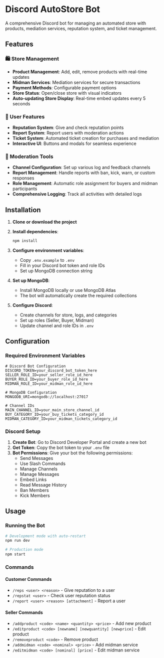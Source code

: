 # Discord AutoStore Bot

A comprehensive Discord bot for managing an automated store with products, mediation services, reputation system, and ticket management.

## Features

### 🛍️ Store Management
- **Product Management**: Add, edit, remove products with real-time updates
- **Midman Services**: Mediation services for secure transactions
- **Payment Methods**: Configurable payment options
- **Store Status**: Open/close store with visual indicators
- **Auto-updating Store Display**: Real-time embed updates every 5 seconds

### 👥 User Features
- **Reputation System**: Give and check reputation points
- **Report System**: Report users with moderation actions
- **Ticket System**: Automated ticket creation for purchases and mediation
- **Interactive UI**: Buttons and modals for seamless experience

### 🔧 Moderation Tools
- **Channel Configuration**: Set up various log and feedback channels
- **Report Management**: Handle reports with ban, kick, warn, or custom responses
- **Role Management**: Automatic role assignment for buyers and midman participants
- **Comprehensive Logging**: Track all activities with detailed logs

## Installation

1. **Clone or download the project**
2. **Install dependencies**:
   ```bash
   npm install
   ```

3. **Configure environment variables**:
   - Copy `.env.example` to `.env`
   - Fill in your Discord bot token and role IDs
   - Set up MongoDB connection string

4. **Set up MongoDB**:
   - Install MongoDB locally or use MongoDB Atlas
   - The bot will automatically create the required collections

5. **Configure Discord**:
   - Create channels for store, logs, and categories
   - Set up roles (Seller, Buyer, Midman)
   - Update channel and role IDs in `.env`

## Configuration

### Required Environment Variables

```env
# Discord Bot Configuration
DISCORD_TOKEN=your_discord_bot_token_here
SELLER_ROLE_ID=your_seller_role_id_here
BUYER_ROLE_ID=your_buyer_role_id_here
MIDMAN_ROLE_ID=your_midman_role_id_here

# MongoDB Configuration
MONGODB_URI=mongodb://localhost:27017

# Channel IDs
MAIN_CHANNEL_ID=your_main_store_channel_id
BUY_CATEGORY_ID=your_buy_tickets_category_id
MIDMAN_CATEGORY_ID=your_midman_tickets_category_id
```

### Discord Setup

1. **Create Bot**: Go to Discord Developer Portal and create a new bot
2. **Get Token**: Copy the bot token to your `.env` file
3. **Bot Permissions**: Give your bot the following permissions:
   - Send Messages
   - Use Slash Commands
   - Manage Channels
   - Manage Messages
   - Embed Links
   - Read Message History
   - Ban Members
   - Kick Members

## Usage

### Running the Bot

```bash
# Development mode with auto-restart
npm run dev

# Production mode
npm start
```

### Commands

#### Customer Commands
- `/reps <user> <reason>` - Give reputation to a user
- `/repstat <user>` - Check user reputation status  
- `/report <user> <reason> [attachment]` - Report a user

#### Seller Commands
- `/addproduct <code> <name> <quantity> <price>` - Add new product
- `/editproduct <code> [newname] [newquantity] [newprice]` - Edit product
- `/removeproduct <code>` - Remove product
- `/addmidman <code> <nominal> <price>` - Add midman service
- `/editmidman <code> [nominal] [price]` - Edit midman service
